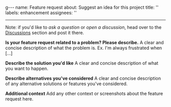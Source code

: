 g---
name: Feature request
about: Suggest an idea for this project
title: ''
labels: enhancement
assignees: ''

---

Note: if you'd like to *ask a question* or *open a discussion*, head over to the [Discussions](https://github.com/imartinez/privateGPT/discussions) section and post it there.

**Is your feature request related to a problem? Please describe.**
A clear and concise description of what the problem is. Ex. I'm always frustrated when [...]

**Describe the solution you'd like**
A clear and concise description of what you want to happen.

**Describe alternatives you've considered**
A clear and concise description of any alternative solutions or features you've considered.

**Additional context**
Add any other context or screenshots about the feature request here.
